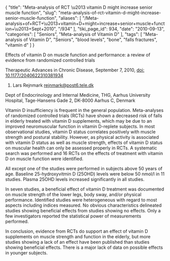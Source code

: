{
    "title": "Meta-analysis of RCT \u2013 vitamin D might increase senior muscle function",
    "slug": "meta-analysis-of-rct-vitamin-d-might-increase-senior-muscle-function",
    "aliases": [
        "/Meta-analysis+of+RCT+\u2013+vitamin+D+might+increase+senior+muscle+function+\u2013+Sept+2010",
        "/934"
    ],
    "tiki_page_id": 934,
    "date": "2010-09-13",
    "categories": [
        "Seniors",
        "Meta-analysis of Vitamin D"
    ],
    "tags": [
        "Meta-analysis of Vitamin D",
        "Seniors",
        "blood levels",
        "bone",
        "falls fractures",
        "vitamin d"
    ]
}


Effects of vitamin D on muscle function and performance: a review of evidence from randomized controlled trials

Therapeutic Advances in Chronic Disease, September 7, 2010, [doi: 10.1177/2040622310381934](https://doi.org/10.1177/2040622310381934) 

1. Lars Rejnmark rejnmark@post6.tele.dk

Dept of Endocrinology and Internal Medicine, THG, Aarhus University Hospital, Tage-Hansens Gade 2, DK-8000 Aarhus C, Denmark

Vitamin D insufficiency is frequent in the general population. Meta-analyses of randomized controlled trials (RCTs) have shown a decreased risk of falls in elderly treated with vitamin D supplements, which may be due to an improved neuromuscular function in vitamin D-replete subjects. In most observational studies, vitamin D status correlates positively with muscle strength and postural stability. However, as physical activity is associated with vitamin D status as well as muscle strength, effects of vitamin D status on muscular health can only be assessed properly in RCTs. A systematic search was performed and 16 RCTs on the effects of treatment with vitamin D on muscle function were identified. 

All except one of the studies were performed in subjects above 50 years of age. Baseline 25-hydroxyvitmin D (25OHD) levels were below 50 nmol/l in 11 studies. Plasma 25OHD levels increased significantly in all studies. 

In seven studies, a beneficial effect of vitamin D treatment was documented on muscle strength of the lower legs, body sway, and/or physical performance. Identified studies were heterogeneous with regard to most aspects including indices measured. No obvious characteristics delineated studies showing beneficial effects from studies showing no effects. Only a few investigators reported the statistical power of measurements performed. 

In conclusion, evidence from RCTs do support an effect of vitamin D supplements on muscle strength and function in the elderly, but more studies showing a lack of an effect have been published than studies showing beneficial effects. There is a major lack of data on possible effects in younger subjects.